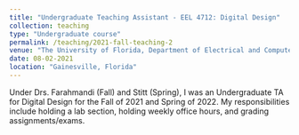 ```yaml
---
title: "Undergraduate Teaching Assistant - EEL 4712: Digital Design"
collection: teaching
type: "Undergraduate course"
permalink: /teaching/2021-fall-teaching-2
venue: "The University of Florida, Department of Electrical and Computer Engineering"
date: 08-02-2021
location: "Gainesville, Florida"
---
```


Under Drs. Farahmandi (Fall) and Stitt (Spring), I was an Undergraduate TA for Digital Design for the Fall of 2021 and Spring of 2022. My responsibilities include holding a lab section, holding weekly office hours, and grading assignments/exams.

